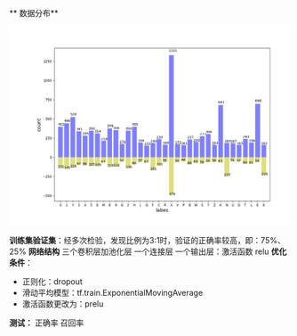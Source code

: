 ** 数据分布**

![image](Figure_1.png)

**训练集验证集**：经多次检验，发现比例为3:1时，验证的正确率较高，即：75%、25%
**网络结构**
三个卷积层加池化层 一个连接层 一个输出层：激活函数 relu
   **优化条件**：
   * 正则化：dropout
   * 滑动平均模型：tf.train.ExponentialMovingAverage
   * 激活函数更改为：prelu

**测试：**  正确率
           召回率
